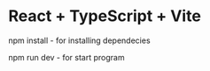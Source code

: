 # React + TypeScript + Vite

npm install - for installing dependecies

npm run dev - for start program
